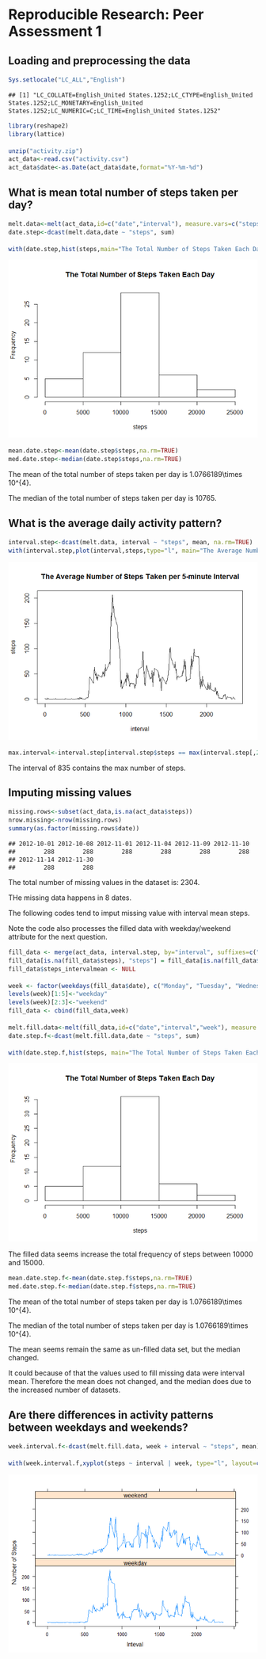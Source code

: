 # Reproducible Research: Peer Assessment 1


## Loading and preprocessing the data


```r
Sys.setlocale("LC_ALL","English")
```

```
## [1] "LC_COLLATE=English_United States.1252;LC_CTYPE=English_United States.1252;LC_MONETARY=English_United States.1252;LC_NUMERIC=C;LC_TIME=English_United States.1252"
```

```r
library(reshape2)
library(lattice)
    
unzip("activity.zip")
act_data<-read.csv("activity.csv")
act_data$date<-as.Date(act_data$date,format="%Y-%m-%d")
```

## What is mean total number of steps taken per day?


```r
melt.data<-melt(act_data,id=c("date","interval"), measure.vars=c("steps"))
date.step<-dcast(melt.data,date ~ "steps", sum)

with(date.step,hist(steps,main="The Total Number of Steps Taken Each Day"))
```

![](PA1_template_files/figure-html/unnamed-chunk-2-1.png) 

```r
mean.date.step<-mean(date.step$steps,na.rm=TRUE)
med.date.step<-median(date.step$steps,na.rm=TRUE)    
```

The mean of the total number of steps taken per day is 1.0766189\times 10^{4}.

The median of the total number of steps taken per day is 10765.

## What is the average daily activity pattern?


```r
interval.step<-dcast(melt.data, interval ~ "steps", mean, na.rm=TRUE)
with(interval.step,plot(interval,steps,type="l", main="The Average Number of Steps Taken per 5-minute Interval"))
```

![](PA1_template_files/figure-html/unnamed-chunk-3-1.png) 


```r
max.interval<-interval.step[interval.step$steps == max(interval.step[,2]),1]
```

The interval of 835 contains the max number of steps.

## Imputing missing values

```r
missing.rows<-subset(act_data,is.na(act_data$steps))
nrow.missing<-nrow(missing.rows)
summary(as.factor(missing.rows$date))
```

```
## 2012-10-01 2012-10-08 2012-11-01 2012-11-04 2012-11-09 2012-11-10 
##        288        288        288        288        288        288 
## 2012-11-14 2012-11-30 
##        288        288
```

The total number of missing values in the dataset is: 2304.

THe missing data happens in 8 dates.

The following codes tend to imput missing value with interval mean steps.

Note the code also processes the filled data with weekday/weekend attribute for the next question.


```r
fill_data <- merge(act_data, interval.step, by="interval", suffixes=c("", "_intervalmean"))
fill_data[is.na(fill_data$steps), "steps"] = fill_data[is.na(fill_data$steps), "steps_intervalmean"]
fill_data$steps_intervalmean <- NULL

week <- factor(weekdays(fill_data$date), c("Monday", "Tuesday", "Wednesday", "Thursday", "Friday", "Saturday", "Sunday"))
levels(week)[1:5]<-"weekday"
levels(week)[2:3]<-"weekend"
fill_data <- cbind(fill_data,week)
    
melt.fill.data<-melt(fill_data,id=c("date","interval","week"), measure.vars=c("steps"))
date.step.f<-dcast(melt.fill.data,date ~ "steps", sum)
    
with(date.step.f,hist(steps, main="The Total Number of Steps Taken Each Day"))
```

![](PA1_template_files/figure-html/unnamed-chunk-6-1.png) 

The filled data seems increase the total frequency of steps between 10000 and 15000.


```r
mean.date.step.f<-mean(date.step.f$steps,na.rm=TRUE)
med.date.step.f<-median(date.step.f$steps,na.rm=TRUE)
```

The mean of the total number of steps taken per day is 1.0766189\times 10^{4}.

The median of the total number of steps taken per day is 1.0766189\times 10^{4}.

The mean seems remain the same as un-filled data set, but the median changed.

It could because of that the values used to fill missing data were interval mean. Therefore the mean does not changed, and the median does due to the increased number of datasets.

## Are there differences in activity patterns between weekdays and weekends?


```r
week.interval.f<-dcast(melt.fill.data, week + interval ~ "steps", mean)
    
with(week.interval.f,xyplot(steps ~ interval | week, type="l", layout=c(1,2), xlab="Inteval", ylab="Number of Steps"))
```

![](PA1_template_files/figure-html/unnamed-chunk-8-1.png) 
